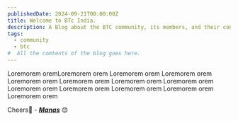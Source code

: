 ```yaml
---
publishedDate: 2024-09-21T00:00:00Z
title: Welcome to BTc India.
description: A Blog about the BTC community, its members, and their contributions. Read more to know about the BTC community.
tags:
  - community
  - btc
#  All the comtents of the blog goes here.
---
```


Loremorem oremLoremorem orem
Loremorem orem
Loremorem orem
Loremorem orem
Loremorem orem
Loremorem orem
Loremorem orem
Loremorem orem
Loremorem orem
Loremorem orem
Loremorem orem
Loremorem orem



Cheers🥂 - [**_Manas_**](https://www.github.com/scienmanas) 😊